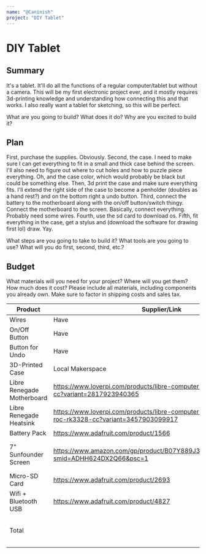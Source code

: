 ```yaml
---
name: "@Caninish"
project: "DIY Tablet"
---
```


# DIY Tablet

## Summary

It's a tablet. It'll do all the functions of a regular computer/tablet but without a camera. This will be my first electronic project ever, and it mostly requires 3d-printing knowledge and understanding how connecting this and that works. I also really want a tablet for sketching, so this will be perfect.

What are you going to build? What does it do? Why are you excited to build it?

## Plan

First, purchase the supplies. Obviously.
Second, the case. I need to make sure I can get everything to fit in a small and thick case behind the screen. I'll also need to figure out where to cut holes and how to puzzle piece everything. Oh, and the case color, which would probably be black but could be something else. Then, 3d print the case and make sure everything fits. I'll extend the right side of the case to become a penholder (doubles as a hand rest?) and on the bottom right a undo button.
Third, connect the battery to the motherboard along with the on/off button/switch thingy. Connect the motherboard to the screen. Basically, connect everything. Probably need some wires.
Fourth, use the sd card to download os.
Fifth, fit everything in the case, get a stylus and (download the software for drawing first lol) draw. Yay.

What steps are you going to take to build it? What tools are you going to use? What will you do first, second, third, etc.?

## Budget

What materials will you need for your project? Where will you get them? How much does it cost? Please include all materials, including components you already own. Make sure to factor in shipping costs and sales tax.

| Product         | Supplier/Link                         | Cost   |
| --------------- | ------------------------------------- | ------ |
| Wires           | Have                                  | $0.00  |
| On/Off Button   | Have                                  | $0.00  |
| Button for Undo | Have                                  | $0.00  |
| 3D-Printed Case | Local Makerspace                      | $0.00  |
| Libre Renegade Motherboard  | https://www.loverpi.com/products/libre-computer-board-roc-rk3328-cc?variant=2817923940365  | $55.00 |
| Libre Renegade Heatsink | https://www.loverpi.com/products/libre-computer-board-heatsink-for-roc-rk3328-cc?variant=3457903099917 | $9.99 |
| Battery Pack   | https://www.adafruit.com/product/1566      | $39.95 |
| 7" Sunfounder Screen | https://www.amazon.com/gp/product/B07Y889J3X/ref=ox_sc_act_title_1?smid=ADHH624DX2Q66&psc=1 | $63.99 (sale - might end) |
| Micro-SD Card       |https://www.adafruit.com/product/2693 | $19.95   |
| Wifi + Bluetooth USB | https://www.adafruit.com/product/4827 | $14.95 |
| Total           |                                       | $203.83 (Total without shipping) |
